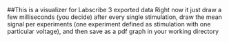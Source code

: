 ##This is a visualizer for Labscribe 3 exported data
  Right now it just draw a few milliseconds (you decide) after every single stimulation,
  draw the mean signal per experiments (one experiment defined as stimulation with one particular voltage),
  and then save as a pdf graph in your working directory
